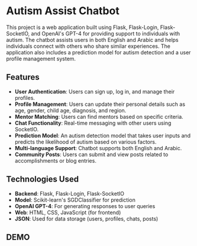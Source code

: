 # Autism Assist Chatbot

This project is a web application built using Flask, Flask-Login, Flask-SocketIO, and OpenAI's GPT-4 for providing support to individuals with autism. The chatbot assists users in both English and Arabic and helps individuals connect with others who share similar experiences. The application also includes a prediction model for autism detection and a user profile management system.

## Features

- **User Authentication**: Users can sign up, log in, and manage their profiles.
- **Profile Management**: Users can update their personal details such as age, gender, child age, diagnosis, and region.
- **Mentor Matching**: Users can find mentors based on specific criteria.
- **Chat Functionality**: Real-time messaging with other users using SocketIO.
- **Prediction Model**: An autism detection model that takes user inputs and predicts the likelihood of autism based on various factors.
- **Multi-language Support**: Chatbot supports both English and Arabic.
- **Community Posts**: Users can submit and view posts related to accomplishments or blog entries.

## Technologies Used

- **Backend**: Flask, Flask-Login, Flask-SocketIO
- **Model**: Scikit-learn's SGDClassifier for prediction
- **OpenAI GPT-4**: For generating responses to user queries
- **Web**: HTML, CSS, JavaScript (for frontend)
- **JSON**: Used for data storage (users, profiles, chats, posts)
  
## DEMO
